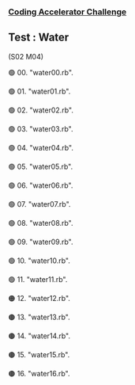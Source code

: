 ### [Coding Accelerator Challenge](https://joincodingnow.com/coding-accelerator)

## Test : Water
(S02 M04)


🟢 00. "water00.rb".

🟢 01. "water01.rb".

🟢 02. "water02.rb".

🟢 03. "water03.rb".

🟢 04. "water04.rb".

🟢 05. "water05.rb".

🟢 06. "water06.rb".

🟢 07. "water07.rb".

🟢 08. "water08.rb".

🟢 09. "water09.rb".

🟢 10. "water10.rb".

🟢 11. "water11.rb".

🟠 12. "water12.rb".

🟤 13. "water13.rb".

🟤 14. "water14.rb".

🟤 15. "water15.rb".

🟤 16. "water16.rb".
